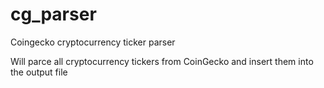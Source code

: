 # cg_parser
Coingecko cryptocurrency ticker parser

Will parce all cryptocurrency tickers from CoinGecko and insert them into the output file
